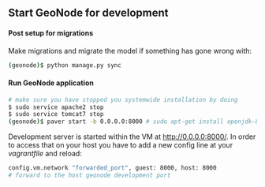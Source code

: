 ## Start GeoNode for development

#### Post setup for migrations

Make migrations and migrate the model if something has gone wrong with:

```bash
(geonode)$ python manage.py sync
```

#### Run GeoNode application

```bash
# make sure you have stopped you systemwide installation by doing
$ sudo service apache2 stop
$ sudo service tomcat7 stop
(geonode)$ paver start -b 0.0.0.0:8000 # sudo apt-get install openjdk-8-jdk (if not present)
```

Development server is started within the VM at http://0.0.0.0:8000/. In order to access that on your host you have to add a new config line at your *vagrantfile* and reload:

```bash
config.vm.network "forwarded_port", guest: 8000, host: 8000
# forward to the host geonode development port
```
